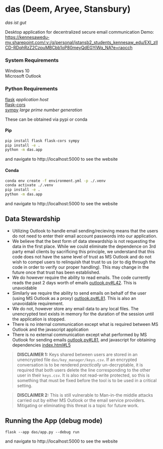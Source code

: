 # das (Deem, Aryee, Stansbury)
_das ist gut_

Desktop application for decentralized secure email communication
Demo: https://kennesawedu-my.sharepoint.com/:v:/g/personal/jstansb2_students_kennesaw_edu/EXI_zIlCD-RDqhRzZ2CzpuMBCbb1oP80meyQdEGYiWq_NA?e=raocch
### System Requirements
Windows 10 <br>
Microsoft Outlook <br>
### Python Requirements
[flask](https://pypi.org/project/Flask/) _application host_ <br>
[flask-cors](https://pypi.org/project/Flask-Cors/) <br>
[sympy](https://pypi.org/project/sympy/) _large prime number generation_ <br>

These can be obtained via pypi or conda
#### Pip
```bash
pip install flask flask-cors sympy
pip install -e .
python -m das.app
```
and navigate to http://localhost:5000 to see the website

#### Conda
```bash
conda env create -f environment.yml -p ./.venv
conda activate ./.venv
pip install -e .
python -m das.app
```
and navigate to http://localhost:5000 to see the website

## Data Stewardship
  - Utilizing Outlook to handle email sending/recieving means that the users do not need to enter their email account passwords into our application.
  - We believe that the best form of data stewardship is not requesting the data in the first place. While we could eliminate the dependence on 3rd party email clients by sacrificing this principle, we understand that this code does not have the same level of trust as MS Outlook and do not wish to compel users to relinquish that trust to us (or to dig through the code in order to verify our proper handling). This may change in the future once that trust has been established.
  - We do however require the ability to read emails. The code currently reads the past 2 days worth of emails [outlook.py#L42](https://github.com/JoelStansbury/das/blob/main/das/outlook/outlook.py#L42). This is unavoidable
  - Similarly we require the ability to send emails on behalf of the user (using MS Outlook as a proxy) [outlook.py#L81](https://github.com/JoelStansbury/das/blob/main/das/outlook/outlook.py#L81). This is also an unavoidable requirement.
  - We do not, however store any email data to any local files. The unencrypted text exists in memory for the duration of the session until the application is stopped.
  - There is no internal communication except what is required between MS Outlook and the javascript application
  - There is no external communication except what performed by MS Outlook for sending emails [outlook.py#L81](https://github.com/JoelStansbury/das/blob/main/das/outlook/outlook.py#L81), and javascript for obtaining dependencies [index.html#L5](https://github.com/JoelStansbury/das/blob/main/das/templates/index.html#L5)


> __DISCLAIMER 1:__ Keys shared between users are stored in an unencrypted file `das/key_manager/keys.csv`. If an encrypted conversation is to be rendered _practically_ un-decryptable, it is required that both users delete the line corresponding to the other user in their `keys.csv`. It is also not read-write protected, so this is something that must be fixed before the tool is to be used in a critical setting.

> __DISCLAIMER 2:__ This is still vulnerable to Man-in-the middle attacks carried out by either MS Outlook or the email service providers. Mitigating or eliminating this threat is a topic for future work.

## Running the App (debug mode)
`flask --app das/app.py --debug run`

and navigate to http://localhost:5000 to see the website
